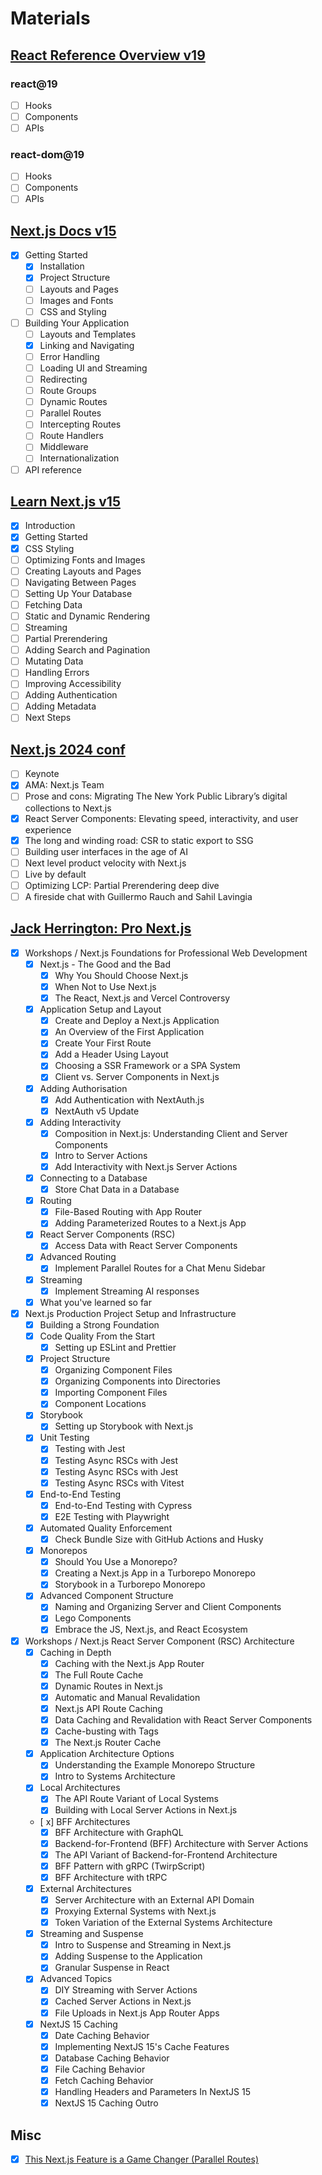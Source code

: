 # Materials

## [React Reference Overview v19](https://react.dev/reference/react)

### react@19

- [ ] Hooks
- [ ] Components
- [ ] APIs

### react-dom@19

- [ ] Hooks
- [ ] Components
- [ ] APIs

## [Next.js Docs v15](https://nextjs.org/docs)

- [x] Getting Started
  - [x] Installation
  - [x] Project Structure
  - [ ] Layouts and Pages
  - [ ] Images and Fonts
  - [ ] CSS and Styling
- [ ] Building Your Application
  - [ ] Layouts and Templates
  - [x] Linking and Navigating
  - [ ] Error Handling
  - [ ] Loading UI and Streaming
  - [ ] Redirecting
  - [ ] Route Groups
  - [ ] Dynamic Routes
  - [ ] Parallel Routes
  - [ ] Intercepting Routes
  - [ ] Route Handlers
  - [ ] Middleware
  - [ ] Internationalization
- [ ] API reference

## [Learn Next.js v15](https://nextjs.org/learn)

- [x] Introduction
- [x] Getting Started
- [x] CSS Styling
- [ ] Optimizing Fonts and Images
- [ ] Creating Layouts and Pages
- [ ] Navigating Between Pages
- [ ] Setting Up Your Database
- [ ] Fetching Data
- [ ] Static and Dynamic Rendering
- [ ] Streaming
- [ ] Partial Prerendering
- [ ] Adding Search and Pagination
- [ ] Mutating Data
- [ ] Handling Errors
- [ ] Improving Accessibility
- [ ] Adding Authentication
- [ ] Adding Metadata
- [ ] Next Steps

## [Next.js 2024 conf](https://nextjs.org/conf)

- [ ] Keynote
- [x] AMA: Next.js Team
- [ ] Prose and cons: Migrating The New York Public Library’s digital collections to Next.js
- [x] React Server Components: Elevating speed, interactivity, and user experience
- [x] The long and winding road: CSR to static export to SSG
- [ ] Building user interfaces in the age of AI
- [ ] Next level product velocity with Next.js
- [ ] Live by default
- [ ] Optimizing LCP: Partial Prerendering deep dive
- [ ] A fireside chat with Guillermo Rauch and Sahil Lavingia

## [Jack Herrington: Pro Next.js](https://www.pronextjs.dev/)

- [x] Workshops / Next.js Foundations for Professional Web Development
  - [x] Next.js - The Good and the Bad
    - [x] Why You Should Choose Next.js
    - [x] When Not to Use Next.js
    - [x] The React, Next.js and Vercel Controversy
  - [x] Application Setup and Layout
    - [x] Create and Deploy a Next.js Application
    - [x] An Overview of the First Application
    - [x] Create Your First Route
    - [x] Add a Header Using Layout
    - [x] Choosing a SSR Framework or a SPA System
    - [x] Client vs. Server Components in Next.js
  - [x] Adding Authorisation
    - [x] Add Authentication with NextAuth.js
    - [x] NextAuth v5 Update
  - [x] Adding Interactivity
    - [x] Composition in Next.js: Understanding Client and Server Components
    - [x] Intro to Server Actions
    - [x] Add Interactivity with Next.js Server Actions
  - [x] Connecting to a Database
    - [x] Store Chat Data in a Database
  - [x] Routing
    - [x] File-Based Routing with App Router
    - [x] Adding Parameterized Routes to a Next.js App
  - [x] React Server Components (RSC)
    - [x] Access Data with React Server Components
  - [x] Advanced Routing
    - [x] Implement Parallel Routes for a Chat Menu Sidebar
  - [x] Streaming
    - [x] Implement Streaming AI responses
  - [x] What you've learned so far

- [x] Next.js Production Project Setup and Infrastructure
  - [x] Building a Strong Foundation
  - [x] Code Quality From the Start
    - [x] Setting up ESLint and Prettier
  - [x] Project Structure
    - [x] Organizing Component Files
    - [x] Organizing Components into Directories
    - [x] Importing Component Files
    - [x] Component Locations
  - [x] Storybook
    - [x] Setting up Storybook with Next.js
  - [x] Unit Testing
    - [x] Testing with Jest
    - [x] Testing Async RSCs with Jest
    - [x] Testing Async RSCs with Jest
    - [x] Testing Async RSCs with Vitest
  - [x] End-to-End Testing
    - [x] End-to-End Testing with Cypress
    - [x] E2E Testing with Playwright
  - [x] Automated Quality Enforcement
    - [x] Check Bundle Size with GitHub Actions and Husky
  - [x] Monorepos
    - [x] Should You Use a Monorepo?
    - [x] Creating a Next.js App in a Turborepo Monorepo
    - [x] Storybook in a Turborepo Monorepo
  - [x] Advanced Component Structure
    - [x] Naming and Organizing Server and Client Components
    - [x] Lego Components
    - [x] Embrace the JS, Next.js, and React Ecosystem

- [x] Workshops / Next.js React Server Component (RSC) Architecture
  - [x] Caching in Depth
    - [x] Caching with the Next.js App Router
    - [x] The Full Route Cache
    - [x] Dynamic Routes in Next.js
    - [x] Automatic and Manual Revalidation
    - [x] Next.js API Route Caching
    - [x] Data Caching and Revalidation with React Server Components
    - [x] Cache-busting with Tags
    - [x] The Next.js Router Cache
  - [x] Application Architecture Options
    - [x] Understanding the Example Monorepo Structure
    - [x] Intro to Systems Architecture
  - [x] Local Architectures
    - [x] The API Route Variant of Local Systems
    - [x] Building with Local Server Actions in Next.js
  - [ x] BFF Architectures
    - [x] BFF Architecture with GraphQL
    - [x] Backend-for-Frontend (BFF) Architecture with Server Actions
    - [x] The API Variant of Backend-for-Frontend Architecture
    - [x] BFF Pattern with gRPC (TwirpScript)
    - [x] BFF Architecture with tRPC
  - [x] External Architectures
    - [x] Server Architecture with an External API Domain
    - [x] Proxying External Systems with Next.js
    - [x] Token Variation of the External Systems Architecture
  - [x] Streaming and Suspense
    - [x] Intro to Suspense and Streaming in Next.js
    - [x] Adding Suspense to the Application
    - [x] Granular Suspense in React
  - [x] Advanced Topics
    - [x] DIY Streaming with Server Actions
    - [x] Cached Server Actions in Next.js
    - [x] File Uploads in Next.js App Router Apps
  - [x] NextJS 15 Caching
    - [x] Date Caching Behavior
    - [x] Implementing NextJS 15's Cache Features
    - [x] Database Caching Behavior
    - [x] File Caching Behavior
    - [x] Fetch Caching Behavior
    - [x] Handling Headers and Parameters In NextJS 15
    - [x] NextJS 15 Caching Outro

## Misc

- [x] [This Next.js Feature is a Game Changer (Parallel Routes)](https://www.youtube.com/watch?v=VNcl_VFDo24&t=73s)